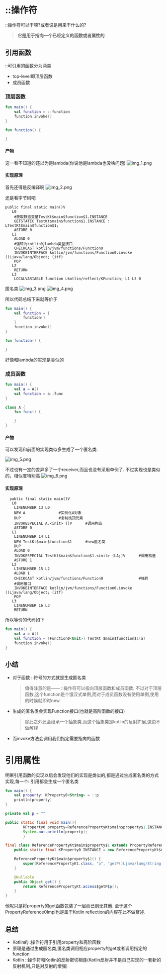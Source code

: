 # ::操作符

::操作符可以干嘛?或者说是用来干什么的?

> **它是用于指向一个已经定义的函数或者属性的**.

## 引用函数

::可引用的函数分为两类

- top-level即顶层函数
- 成员函数

### 顶层函数

```kotlin
fun main() {
    val function = ::function
    function.invoke()
}

fun function() {

}
```

#### 产物

这一看不知道的还以为是lambda(你说他是lambda也没啥问题)
![img_1.png](img_1.png)

#### 实现原理

首先还得是反编译啊
![img_2.png](img_2.png)

还是看字节码吧

```
public final static main()V
   L0
    #获取静态变量TestKt$main$function$1.INSTANCE
    GETSTATIC TestKt$main$function$1.INSTANCE : LTestKt$main$function$1;
    ASTORE 0
   L1
    ALOAD 0
    #强转为kotlin的lambda类型接口
    CHECKCAST kotlin/jvm/functions/Function0
    INVOKEINTERFACE kotlin/jvm/functions/Function0.invoke ()Ljava/lang/Object; (itf)
    POP
   L2
    RETURN
   L3
    LOCALVARIABLE function Lkotlin/reflect/KFunction; L1 L3 0
```

匿名类
![img_3.png](img_3.png)
![img_4.png](img_4.png)

所以代码总结下来就等价于

```kotlin
fun main() {
    val function = {
        function()
    }
    function.invoke()
}

fun function() {

}
```

好像和lambda的实现是类似的

### 成员函数

```kotlin
fun main() {
    val a = A()
    val function = a::func
}

class A {
    fun func() {

    }
}
```

#### 产物

可以发现和前面的实现类似多生成了一个匿名类.

![img_5.png](img_5.png)

不过也有一定的差异多了一个receiver,而且也没有采用单例了.
不过实现也是类似的，相似度特别高
![img_6.png](img_6.png)

#### 实现原理

```
  public final static main()V
   L0
    LINENUMBER 13 L0
    NEW A               #实例化A对象
    DUP                 #复制栈顶元素
    INVOKESPECIAL A.<init> ()V      #调用构造
    ASTORE 0
   L1
    LINENUMBER 14 L1
    NEW TestKt$main$function$1      #new匿名类
    DUP                         
    ALOAD 0
    INVOKESPECIAL TestKt$main$function$1.<init> (LA;)V      #调用构造
    ASTORE 1
   L2
    LINENUMBER 15 L2
    ALOAD 1
    CHECKCAST kotlin/jvm/functions/Function0                #强转
    #调用接口
    INVOKEINTERFACE kotlin/jvm/functions/Function0.invoke ()Ljava/lang/Object; (itf)
    POP
   L3
    LINENUMBER 16 L3
    RETURN
```

所以等价的代码如下

```kotlin
fun main() {
    val a = A()
    val function = (Function0<Unit>) TestKt $main$function$1(a)
    function.invoke()
}
```

## 小结

- 对于函数 ::符号的方式就是生成匿名类
  > 值得注意的是—— ::操作符可以指向顶层函数和成员函数.
  > 不过对于顶层函数,这个function是个饿汉式单例,而对于成员函数没有使用单例,使用的时候就即时new.
- 生成的匿名类会实现Function接口(也就是高阶函数的接口)
  > 除此之外还会继承一个抽象类,而这个抽象类是kotlin的反射扩展,这边不做解释
- 而invoke方法会调用我们指定需要指向的函数

# 引用属性

明晰引用函数的实现以后会发现他们的实现是类似的,都是通过生成匿名类的方式实现,每一个::引用都会生成一个匿名类

```kotlin
fun main() {
    val property: KProperty0<String> = ::p
    println(property)
}

private val p = ""
```

```java
public static final void main(){
        KProperty0 property=ReferencePropertyKt$main$property$1.INSTANCE;
        System.out.println(property);
        }

final class ReferencePropertyKt$main$property$1 extends PropertyReference0Impl {
    public static final KProperty0 INSTANCE = new ReferencePropertyKt$main$property$1();

    ReferencePropertyKt$main$property$1() {
        super(ReferencePropertyKt.class, "p", "getP()Ljava/lang/String;", 1);
    }

    @Nullable
    public Object get() {
        return ReferencePropertyKt.access$getP$p();
    }
}
```

他呢只是将property的get函数包装了一层而已别无其他.
至于这个PropertyReference0Impl也是属于Kotlin reflection的内容在此不做赘述.

## 总结

- Kotlin的::操作符用于引用property和高阶函数
- 原理是通过生成匿名类,匿名类调用相应property的get或者调用指定的function
- Kotlin ::操作符和Kotlin的反射密切相连(Kotlin反射并不是自己实现的一套新的反射机制,只是对反射的增强)
